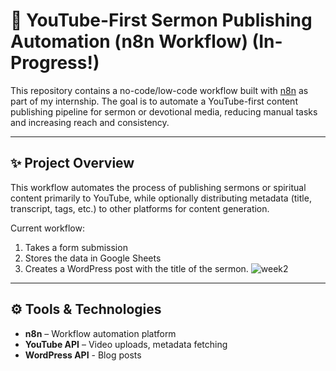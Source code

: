 # 📡 YouTube-First Sermon Publishing Automation (n8n Workflow) (In-Progress!)

This repository contains a no-code/low-code workflow built with [n8n](https://n8n.io/) as part of my internship. The goal is to automate a YouTube-first content publishing pipeline for sermon or devotional media, reducing manual tasks and increasing reach and consistency.

---

## ✨ Project Overview

This workflow automates the process of publishing sermons or spiritual content primarily to YouTube, while optionally distributing metadata (title, transcript, tags, etc.) to other platforms for content generation.

Current workflow:
1. Takes a form submission 
2. Stores the data in Google Sheets 
3. Creates a WordPress post with the title of the sermon.
![week2](https://github.com/user-attachments/assets/95cf87cb-5b5a-429c-a431-08c2c16fb3bd)

---

## ⚙️ Tools & Technologies

- **n8n** – Workflow automation platform
- **YouTube API** – Video uploads, metadata fetching
- **WordPress API** - Blog posts
